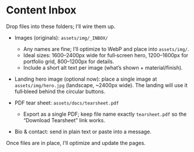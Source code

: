 # Content Inbox

Drop files into these folders; I’ll wire them up.

- Images (originals): `assets/img/_INBOX/`
  - Any names are fine; I’ll optimize to WebP and place into `assets/img/`.
  - Ideal sizes: 1600–2400px wide for full‑screen hero, 1200–1600px for portfolio grid, 800–1200px for details.
  - Include a short alt text per image (what’s shown + material/finish).

- Landing hero image (optional now): place a single image at `assets/img/hero.jpg` (landscape, ~2400px wide). The landing will use it full‑bleed behind the circular buttons.

- PDF tear sheet: `assets/docs/tearsheet.pdf`
  - Export as a single PDF; keep file name exactly `tearsheet.pdf` so the “Download Tearsheet” link works.

- Bio & contact: send in plain text or paste into a message.

Once files are in place, I’ll optimize and update the pages.
